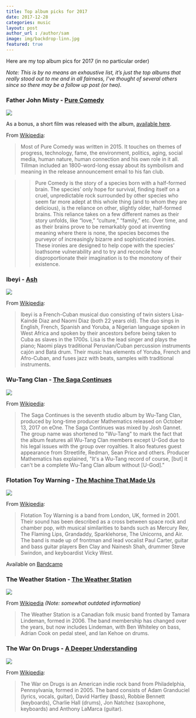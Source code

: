 ```yaml
---
title: Top album picks for 2017
date: 2017-12-28
categories: music
layout: post
author_url : /author/sam
image: img/backdrop-linn.jpg
featured: true
---
```


Here are my top album pics for 2017 (in no particular order)

_Note: This is by no means an exhaustive list, it’s just the top albums that really stood out to me and in all fairness, I’ve thought of several others since so there may be a follow up post (or two)._

### Father John Misty - [Pure Comedy](https://en.wikipedia.org/wiki/Pure_Comedy)

![](https://github.com/sammcj/smcleod_files/blob/master/images/albums_2017/FJM_PureComedy_Covers.gif?raw=true)

As a bonus, a short film was released with the album, [available here](https://www.youtube.com/watch?v=cejjqC1oyQM).

From [Wikipedia](https://en.wikipedia.org/wiki/Pure_Comedy):

> Most of Pure Comedy was written in 2015. It touches on themes of progress, technology, fame, the environment, politics, aging, social media, human nature, human connection and his own role in it all. Tillman included an 1800-word-long essay about its symbolism and meaning in the release announcement email to his fan club.

>>   Pure Comedy is the story of a species born with a half-formed brain. The species’ only hope for survival, finding itself on a cruel, unpredictable rock surrounded by other species who seem far more adept at this whole thing (and to whom they are delicious), is the reliance on other, slightly older, half-formed brains. This reliance takes on a few different names as their story unfolds, like “love,” “culture,” “family,” etc. Over time, and as their brains prove to be remarkably good at inventing meaning where there is none, the species becomes the purveyor of increasingly bizarre and sophisticated ironies. These ironies are designed to help cope with the species’ loathsome vulnerability and to try and reconcile how disproportionate their imagination is to the monotony of their existence.


### Ibeyi - [Ash](http://www.ibeyi.fr/)

![](https://github.com/sammcj/smcleod_files/blob/master/images/albums_2017/Ibeyi-Ash-Cover.jpg?raw=true)

From [Wikipedia](https://en.wikipedia.org/wiki/Ibeyi):

> Ibeyi is a French-Cuban musical duo consisting of twin sisters Lisa-Kaindé Diaz and Naomi Diaz (both 22 years old). The duo sings in English, French, Spanish and Yoruba, a Nigerian language spoken in West Africa and spoken by their ancestors before being taken to Cuba as slaves in the 1700s. Lisa is the lead singer and plays the piano; Naomi plays traditional Peruvian/Cuban percussion instruments cajón and Batá drum. Their music has elements of Yoruba, French and Afro-Cuban, and fuses jazz with beats, samples with traditional instruments.


### Wu-Tang Clan - [The Saga Continues](https://en.wikipedia.org/wiki/The_Saga_Continues_(Wu-Tang_Clan_album))

![](https://github.com/sammcj/smcleod_files/blob/master/images/albums_2017/Wu-Tang_The_Saga_Continues.jpg?raw=true)

From [Wikipedia](https://en.wikipedia.org/wiki/The_Saga_Continues_(Wu-Tang_Clan_album)):

> The Saga Continues is the seventh studio album by Wu-Tang Clan, produced by long-time producer Mathematics released on October 13, 2017 on eOne. The Saga Continues was mixed by Josh Gannet. The group name was shortened to "Wu-Tang" to mark the fact that the album features all Wu-Tang Clan members except U-God due to his legal issues with the group over royalties. It also features guest appearance from Streetlife, Redman, Sean Price and others. Producer Mathematics has explained, "It's a Wu-Tang record of course, [but] it can't be a complete Wu-Tang Clan album without [U-God]."


### Flotation Toy Warning - [The Machine That Made Us](https://en.wikipedia.org/wiki/The_Machine_That_Made_Us)

![](https://github.com/sammcj/smcleod_files/blob/master/images/albums_2017/tmtmu.jpg?raw=true)

From [Wikipedia](https://en.wikipedia.org/wiki/The_Machine_That_Made_Us):

> Flotation Toy Warning is a band from London, UK, formed in 2001. Their sound has been described as a cross between space rock and chamber pop, with musical similarities to bands such as Mercury Rev, The Flaming Lips, Grandaddy, Sparklehorse, The Unicorns, and Air. The band is made up of frontman and lead vocalist Paul Carter, guitar and bass guitar players Ben Clay and Nainesh Shah, drummer Steve Swindon, and keyboardist Vicky West.

Available on [Bandcamp](https://talitres.bandcamp.com/album/the-machine-that-made-us)


### The Weather Station - [The Weather Station](http://www.theweatherstation.net/)

![](https://github.com/sammcj/smcleod_files/blob/master/images/albums_2017/the-weather-station.jpg?raw=true)

From [Wikipedia](https://en.wikipedia.org/wiki/The_Weather_Station) _(Note: somewhat outdated information)_

> The Weather Station is a Canadian folk music band fronted by Tamara Lindeman, formed in 2006. The band membership has changed over the years, but now includes Lindeman, with Ben Whiteley on bass, Adrian Cook on pedal steel, and Ian Kehoe on drums.


### The War On Drugs - [A Deeper Understanding](https://en.wikipedia.org/wiki/A_Deeper_Understanding)

![](https://github.com/sammcj/smcleod_files/blob/master/images/albums_2017/A_Deeper_Understanding.jpg?raw=true)

From [Wikipedia](https://en.wikipedia.org/wiki/A_Deeper_Understanding):

> The War on Drugs is an American indie rock band from Philadelphia, Pennsylvania, formed in 2005. The band consists of Adam Granduciel (lyrics, vocals, guitar), David Hartley (bass), Robbie Bennett (keyboards), Charlie Hall (drums), Jon Natchez (saxophone, keyboards) and Anthony LaMarca (guitar).

